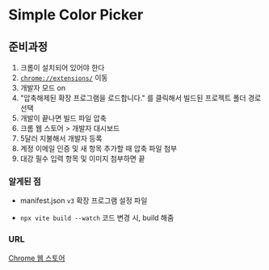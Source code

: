 # Simple Color Picker

## 준비과정

1. 크롬이 설치되어 있어야 한다
2. [`chrome://extensions/`](chrome://extensions/) 이동
3. 개발자 모드 on
4. "압축해제된 확장 프로그램을 로드합니다." 를 클릭해서 빌드된 프로젝트 폴더 경로 선택
5. 개발이 끝나면 빌드 파일 압축
6. 크롬 웹 스토어 > 개발자 대시보드
7. 5달러 지불해서 개발자 등록
8. 계정 이메일 인증 및 새 항목 추가할 때 압축 파일 첨부
9. 대강 필수 입력 항목 및 이미지 첨부하면 끝

### 알게된 점

-   manifest.json `v3`
    확장 프로그램 설정 파일

-   `npx vite build --watch`
    코드 변경 시, build 해줌

### URL

[Chrome 웹 스토어](https://chromewebstore.google.com/detail/llplpnpfamfjijoipmmbopbfcpidedje?hl=ko)
